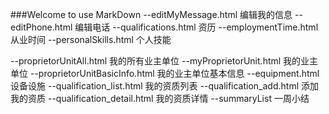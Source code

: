 ###Welcome to use MarkDown
--editMyMessage.html 编辑我的信息
--editPhone.html 编辑电话
--qualifications.html 资历
--employmentTime.html 从业时间
--personalSkills.html 个人技能

--proprietorUnitAll.html 我的所有业主单位
--myProprietorUnit.html 我的业主单位
--proprietorUnitBasicInfo.html 我的业主单位基本信息
--equipment.html 设备设施
--qualification_list.html 我的资质列表
--qualification_add.html 添加我的资质
--qualification_detail.html 我的资质详情
--summaryList 一周小结
